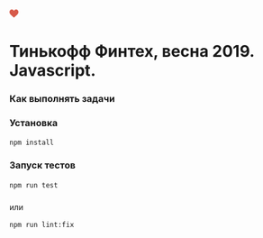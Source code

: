 

![alt text](https://github.com/Talgat18/js-nsk-spring-19/blob/typeracer/typerace/dist/img/like.png)




# Тинькофф Финтех, весна 2019. Javascript.  

### Как выполнять задачи


### Установка

```
npm install
```

### Запуск тестов

```
npm run test
```

###

или

```
npm run lint:fix
```
